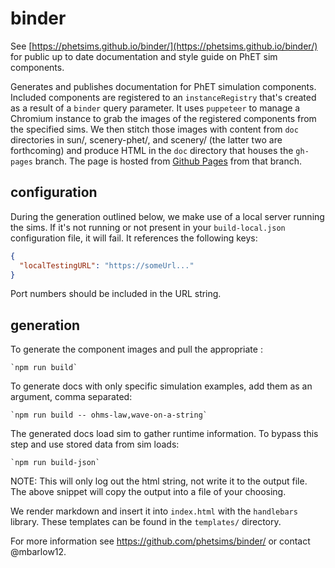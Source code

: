  # binder

See [https://phetsims.github.io/binder/](https://phetsims.github.io/binder/) for public up to date documentation and style guide on PhET sim
components.

Generates and publishes documentation for PhET simulation components. Included components are registered to an `instanceRegistry` that's created as a result of a `binder` query parameter. It uses `puppeteer` to manage a Chromium instance to grab the images of the registered components from the specified sims. We then stitch those images with content from `doc` directories in sun/, scenery-phet/, and scenery/ (the latter two are forthcoming) and produce HTML in the `doc` directory that houses the `gh-pages` branch. The page is hosted from [Github Pages](https://pages.github.com/) from that branch.

## configuration

During the generation outlined below, we make use of a local server running the sims. If it's not running or not present in your `build-local.json` configuration file, it will fail. It references the following keys:

```json
{
  "localTestingURL": "https://someUrl..."
}
```
Port numbers should be included in the URL string.

## generation
To generate the component images and pull the appropriate :

    `npm run build`

To generate docs with only specific simulation examples, add them as an argument, comma separated:

    `npm run build -- ohms-law,wave-on-a-string`

The generated docs load sim to gather runtime information. To bypass this step and use stored data from sim loads:

    `npm run build-json`

NOTE: This will only log out the html string, not write it to the output file. The above snippet will copy the output
into a file of your choosing.

We render markdown and insert it into `index.html` with the `handlebars` library. These templates can be found in the `templates/` directory.

For more information see https://github.com/phetsims/binder/ or contact @mbarlow12.